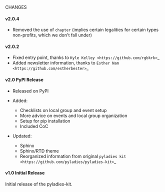 
CHANGES

#### v2.0.4

* Removed the use of ``chapter`` (implies certain legalities for certain types non-profits, which we don't fall under)

#### v2.0.2

* Fixed entry point, thanks to `Kyle Kelley <https://github.com/rgbkrk>`_
* Added newsletter information, thanks to `Esther Nam <https://github.com/estherbester>`_

#### v2.0 PyPI Release


* Released on PyPI
* Added:
	* Checklists on local group and event setup
	* More advice on events and local group organization
	* Setup for pip installation
	* Included CoC

* Updated:
	* Sphinx
	* Sphinx/RTD theme
	* Reorganized information from original `pyladies kit <https://github.com/pyladies/pyladies-kit>`_


#### v1.0 Initial Release


Initial release of the pyladies-kit.
